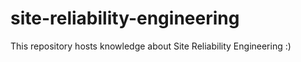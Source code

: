 # site-reliability-engineering
This repository hosts knowledge about Site Reliability Engineering :)
